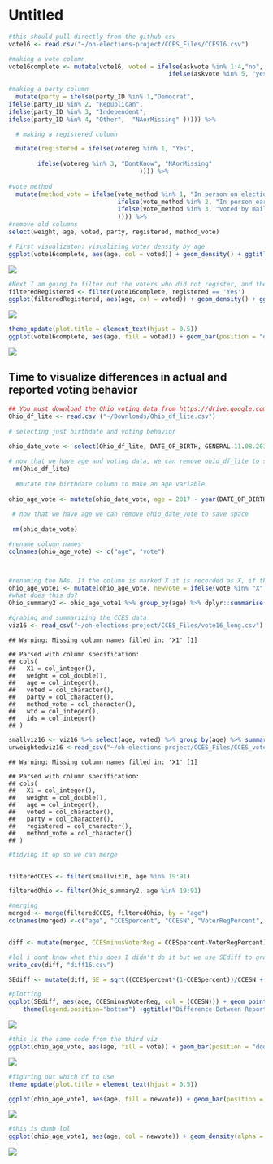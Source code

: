 Untitled
================

``` r
#this should pull directly from the github csv
vote16 <- read.csv("~/oh-elections-project/CCES_Files/CCES16.csv")
```

``` r
#making a vote column
vote16complete <- mutate(vote16, voted = ifelse(askvote %in% 1:4,"no",
                                            ifelse(askvote %in% 5, "yes",  "NAorMissing" ))) %>%
  
#making a party column
  mutate(party = ifelse(party_ID %in% 1,"Democrat",
ifelse(party_ID %in% 2, "Republican", 
ifelse(party_ID %in% 3, "Independent",
ifelse(party_ID %in% 4, "Other",  "NAorMissing" ))))) %>%

  # making a registered column

  mutate(registered = ifelse(votereg %in% 1, "Yes", 
                                                                           ifelse(votereg %in% 2, "No", 
        ifelse(votereg %in% 3, "DontKnow", "NAorMissing"
                                    )))) %>%
  
#vote method
  mutate(method_vote = ifelse(vote_method %in% 1, "In person on election day", 
                              ifelse(vote_method %in% 2, "In person early", 
                              ifelse(vote_method %in% 3, "Voted by mail or absentee", "Dontknow_skipped_notasked"
                              )))) %>%
#remove old columns
select(weight, age, voted, party, registered, method_vote)
```

``` r
# First visualizaton: visualizing voter density by age
ggplot(vote16complete, aes(age, col = voted)) + geom_density() + ggtitle('Density Plot of Voting Behavior by Age', subtitle =  'including unregistered respondents') + labs(col = "Did They Vote?")
```

![](Poster_Viz_files/figure-markdown_github/unnamed-chunk-3-1.png)

``` r
#Next I am going to filter out the voters who did not register, and then visualize density by age
filteredRegistered <- filter(vote16complete, registered == 'Yes')
ggplot(filteredRegistered, aes(age, col = voted)) + geom_density() + ggtitle('Density Plot of Reported Voting Behavior by Age ', subtitle =  '(excluding unregistered respondents) Year: 2016 State: Ohio') + labs(col = "Did They Vote?") + scale_color_manual(values=c("blue", "#006400","red"), name="Did They Vote?", breaks=c("NAorMissing", "no", "yes"),  labels=c("NAorMissing", "No", "Yes"))
```

![](Poster_Viz_files/figure-markdown_github/unnamed-chunk-3-2.png)

``` r
theme_update(plot.title = element_text(hjust = 0.5))
ggplot(vote16complete, aes(age, fill = voted)) + geom_bar(position = "dodge") + ylab('Total Count') + xlab("Age") + labs(fill = "Did They Vote?") + ggtitle('Reported Voting Behavior by Age', subtitle =  'Year: 2016 State: Ohio') + scale_fill_manual(values=c("blue", "green","red"), name="Did They Vote?", breaks=c("NAorMissing", "no", "yes"),  labels=c("NAorMissing", "No", "Yes"))
```

![](Poster_Viz_files/figure-markdown_github/unnamed-chunk-4-1.png)

Time to visualize differences in actual and reported voting behavior
--------------------------------------------------------------------

``` r
## You must download the Ohio voting data from https://drive.google.com/open?id=0B16R3n7VKQteeEh5SmozTXRVb2s
Ohio_df_lite <- read.csv ("~/Downloads/Ohio_df_lite.csv")
 
# selecting just birthdate and voting behavior
 
ohio_date_vote <- select(Ohio_df_lite, DATE_OF_BIRTH, GENERAL.11.08.2016)  

# now that we have age and voting data, we can remove ohio_df_lite to save space
 rm(Ohio_df_lite) 
 
  #mutate the birthdate column to make an age variable
 
ohio_age_vote <- mutate(ohio_date_vote, age = 2017 - year(DATE_OF_BIRTH)) %>% filter(age < 99) %>% select(age,GENERAL.11.08.2016)
 
 # now that we have age we can remove ohio_date_vote to save space
 
 rm(ohio_date_vote)

#rename column names
colnames(ohio_age_vote) <- c("age", "vote")



#renaming the NAs. If the column is marked X it is recorded as X, if there is anything else it is changed to O
ohio_age_vote1 <- mutate(ohio_age_vote, newvote = ifelse(vote %in% "X", "X", "O"))
#what does this do?
Ohio_summary2 <- ohio_age_vote1 %>% group_by(age) %>% dplyr::summarise(perc = base::mean(newvote == "X"), n())
```

``` r
#grabing and summarizing the CCES data
viz16 <- read_csv("~/oh-elections-project/CCES_Files/vote16_long.csv")
```

    ## Warning: Missing column names filled in: 'X1' [1]

    ## Parsed with column specification:
    ## cols(
    ##   X1 = col_integer(),
    ##   weight = col_double(),
    ##   age = col_integer(),
    ##   voted = col_character(),
    ##   party = col_character(),
    ##   method_vote = col_character(),
    ##   wtd = col_integer(),
    ##   ids = col_integer()
    ## )

``` r
smallviz16 <- viz16 %>% select(age, voted) %>% group_by(age) %>% summarize(percent_voted = base::mean(voted == "yes"), n())
unweightedviz16 <-read_csv("~/oh-elections-project/CCES_Files/CCES_vote16.csv")
```

    ## Warning: Missing column names filled in: 'X1' [1]

    ## Parsed with column specification:
    ## cols(
    ##   X1 = col_integer(),
    ##   weight = col_double(),
    ##   age = col_integer(),
    ##   voted = col_character(),
    ##   party = col_character(),
    ##   registered = col_character(),
    ##   method_vote = col_character()
    ## )

``` r
#tidying it up so we can merge


filteredCCES <- filter(smallviz16, age %in% 19:91)

filteredOhio <- filter(Ohio_summary2, age %in% 19:91)

#merging
merged <- merge(filteredCCES, filteredOhio, by = "age")
colnames(merged) <-c("age", "CCESpercent", "CCESN", "VoterRegPercent", "VoterRegN")


diff <- mutate(merged, CCESminusVoterReg = CCESpercent-VoterRegPercent)

#lol i dont know what this does I didn't do it but we use SEdiff to graph at the end
write_csv(diff, "diff16.csv")

SEdiff <- mutate(diff, SE = sqrt((CCESpercent*(1-CCESpercent))/CCESN + ((VoterRegPercent*(1-VoterRegPercent))/VoterRegN)))
```

``` r
#plotting
ggplot(SEdiff, aes(age, CCESminusVoterReg, col = (CCESN))) + geom_point() + ylab('Reported Voting Behavior - Actual Voting Behavior') + labs(col = "Total Number of Voters by Age") +
    theme(legend.position="bottom") +ggtitle("Difference Between Reported and Actual Voting Behavior", subtitle =  'Year: 2016 State: Ohio')
```

![](Poster_Viz_files/figure-markdown_github/unnamed-chunk-6-1.png)

``` r
#this is the same code from the third viz
ggplot(ohio_age_vote, aes(age, fill = vote)) + geom_bar(position = "dodge") + ylab('Total Count') + labs(fill = "Did They Vote?") + ggtitle('Actual Voting Behavior', subtitle = "(Totals)" )
```

![](Poster_Viz_files/figure-markdown_github/unnamed-chunk-7-1.png)

``` r
#figuring out which df to use
theme_update(plot.title = element_text(hjust = 0.5))

ggplot(ohio_age_vote1, aes(age, fill = newvote)) + geom_bar(position = "dodge") + ylab('Total Count') + xlab("Age") + ggtitle('Actual Voting Behavior by Age', subtitle =  'Year: 2016 State: Ohio') + scale_fill_manual(values=c("#000000", "#FF0000"), name="Did They Vote?", breaks=c("O", "X"),  labels=c(" No", "Yes"))
```

![](Poster_Viz_files/figure-markdown_github/unnamed-chunk-8-1.png)

``` r
#this is dumb lol
ggplot(ohio_age_vote1, aes(age, col = newvote)) + geom_density(alpha = .8) + scale_color_manual(values=c("#000000", "#FF0000"), name="Did They Vote?", breaks=c("O", "X"),  labels=c(" No", "Yes")) + ggtitle("Density Plot of Actual Voting Behavior by Age", subtitle =  'Year: 2016 State: Ohio')
```

![](Poster_Viz_files/figure-markdown_github/unnamed-chunk-9-1.png)

